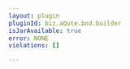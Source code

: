 ```yaml
---
layout: plugin
pluginId: biz.aQute.bnd.builder
isJarAvailable: true
error: NONE
violations: []

---
```

